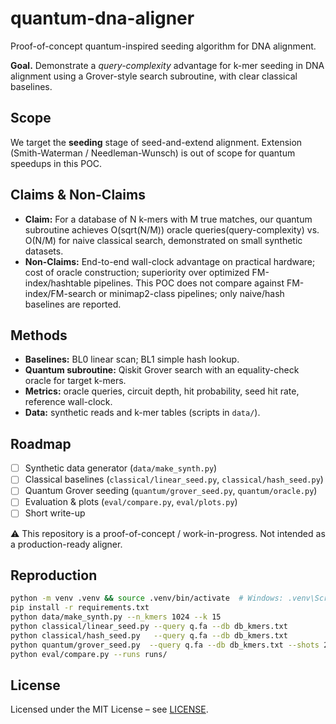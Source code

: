 # quantum-dna-aligner
Proof-of-concept quantum-inspired seeding algorithm for DNA alignment.

**Goal.** Demonstrate a *query-complexity* advantage for k-mer seeding in DNA alignment using a Grover-style search subroutine, with clear classical baselines.

## Scope
We target the **seeding** stage of seed-and-extend alignment. Extension (Smith-Waterman / Needleman-Wunsch) is out of scope for quantum speedups in this POC.

## Claims & Non-Claims
- **Claim:** For a database of N k-mers with M true matches, our quantum subroutine achieves O(sqrt(N/M)) oracle queries(query-complexity) vs. O(N/M) for naive classical search, demonstrated on small synthetic datasets.
- **Non-Claims:** End-to-end wall-clock advantage on practical hardware; cost of oracle construction; superiority over optimized FM-index/hashtable pipelines. This POC does not compare against FM-index/FM-search or minimap2-class pipelines; only naive/hash baselines are reported.

## Methods
- **Baselines:** BL0 linear scan; BL1 simple hash lookup.
- **Quantum subroutine:** Qiskit Grover search with an equality-check oracle for target k-mers.
- **Metrics:** oracle queries, circuit depth, hit probability, seed hit rate, reference wall-clock.
- **Data:** synthetic reads and k-mer tables (scripts in `data/`).

## Roadmap
- [ ] Synthetic data generator (`data/make_synth.py`)
- [ ] Classical baselines (`classical/linear_seed.py`, `classical/hash_seed.py`)
- [ ] Quantum Grover seeding (`quantum/grover_seed.py`, `quantum/oracle.py`)
- [ ] Evaluation & plots (`eval/compare.py`, `eval/plots.py`)
- [ ] Short write-up

⚠️ This repository is a proof-of-concept / work-in-progress. Not intended as a production-ready aligner.

## Reproduction
```bash
python -m venv .venv && source .venv/bin/activate  # Windows: .venv\Scripts\activate
pip install -r requirements.txt
python data/make_synth.py --n_kmers 1024 --k 15
python classical/linear_seed.py --query q.fa --db db_kmers.txt
python classical/hash_seed.py   --query q.fa --db db_kmers.txt
python quantum/grover_seed.py  --query q.fa --db db_kmers.txt --shots 2048
python eval/compare.py --runs runs/
```

## License
Licensed under the MIT License – see [LICENSE](./LICENSE).
